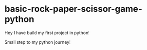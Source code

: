 # basic-rock-paper-scissor-game-python

Hey I have build my first project in python!

Small step to my python journey!

